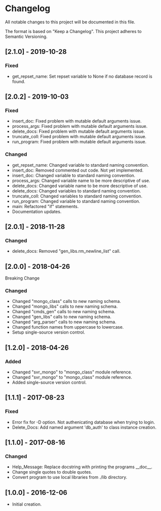 # Changelog
All notable changes to this project will be documented in this file.

The format is based on "Keep a Changelog".  This project adheres to Semantic Versioning.


## [2.1.0] - 2019-10-28
### Fixed
- get_repset_name:  Set repset variable to None if no database record is found.


## [2.0.2] - 2019-10-03
### Fixed
- insert_doc:  Fixed problem with mutable default arguments issue.
- process_args:  Fixed problem with mutable default arguments issue.
- delete_docs:  Fixed problem with mutable default arguments issue.
- truncate_coll:  Fixed problem with mutable default arguments issue.
- run_program:  Fixed problem with mutable default arguments issue.

### Changed
- get_repset_name:  Changed variable to standard naming convention.
- insert_doc:  Removed commented out code.  Not yet implemented.
- insert_doc:  Changed variable to standard naming convention.
- process_args:  Changed variable name to be more descriptive of use.
- delete_docs:  Changed variable name to be more descriptive of use.
- delete_docs:  Changed variables to standard naming convention.
- truncate_coll:  Changed variables to standard naming convention.
- run_program:  Changed variable to standard naming convention.
- main:  Refactored "if" statements.
- Documentation updates.


## [2.0.1] - 2018-11-28
### Changed
- delete_docs:  Removed "gen_libs.rm_newline_list" call.


## [2.0.0] - 2018-04-26
Breaking Change

### Changed
- Changed "mongo_class" calls to new naming schema.
- Changed "mongo_libs" calls to new naming schema.
- Changed "cmds_gen" calls to new naming schema.
- Changed "gen_libs" calls to new naming schema.
- Changed "arg_parser" calls to new naming schema.
- Changed function names from uppercase to lowercase.
- Setup single-source version control.


## [1.2.0] - 2018-04-26
### Added
- Changed "svr_mongo" to "mongo_class" module reference.
- Changed "svr_mongo" to "mongo_class" module reference.
- Added single-source version control.


## [1.1.1] - 2017-08-23
### Fixed
- Error fix for -D option.  Not authenicating database when trying to login.
- Delete_Docs:  Add named argument 'db_auth' to class instance creation.


## [1.1.0] - 2017-08-16
### Changed
- Help_Message:  Replace docstring with printing the programs \_\_doc\_\_.
- Change single quotes to double quotes.
- Convert program to use local libraries from ./lib directory.


## [1.0.0] - 2016-12-06
- Initial creation.

